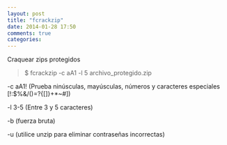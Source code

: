 ```yaml
---
layout: post
title: "fcrackzip"
date: 2014-01-28 17:50
comments: true
categories: 
---
```

Craquear zips protegidos

>$ fcrackzip -c aA1 -l 5 archivo_protegido.zip 

-c aA1!  (Prueba ninúsculas, mayúsculas, números y caracteres especiales [!:$%&/()=?{[]}+*~#])

-l 3-5  (Entre 3 y 5 caracteres)

-b  (fuerza bruta)

-u  (utilice unzip para eliminar contraseñas incorrectas)

